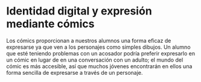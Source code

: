 # Identidad digital y expresión mediante cómics
Los cómics proporcionan a nuestros alumnos una forma eficaz de expresarse ya que ven a los personajes como simples dibujos. Un alumno que esté teniendo problemas con un acosador podría preferir expresarlo en un cómic en lugar de en una conversación con un adulto; el mundo del cómic es más accesible, así que muchos jóvenes encontrarán en ellos una forma sencilla de expresarse a través de un personaje.
